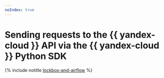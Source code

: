 ```yaml
---
noIndex: true
---
```


# Sending requests to the {{ yandex-cloud }} API via the {{ yandex-cloud }} Python SDK

{% include notitle [lockbox-and-airflow](../../_tutorials/dataplatform/using-python-sdk-in-airflow.md) %}
